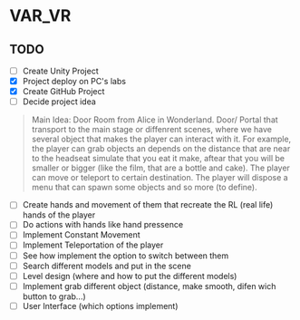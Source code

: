 # VAR_VR
## TODO
- [ ] Create Unity Project
- [x] Project deploy on PC's labs
- [x] Create GitHub Project
- [ ] Decide project idea

> Main Idea: Door Room from Alice in Wonderland.
 Door/ Portal that transport to the main stage or diffenrent scenes, where we have several object that makes the player can interact with it. For example, the player can grab objects an depends on the distance that are near to the headseat simulate that you eat it make, aftear that you will be smaller or bigger (like the film, that are a bottle and cake).
The player can move or teleport to certain destination.
The player will dispose a menu that can spawn some objects and so more (to define).

- [ ] Create hands and movement of them that recreate the RL (real life) hands of the player
- [ ] Do actions with hands like hand pressence
- [ ] Implement Constant Movement
- [ ] Implement Teleportation of the player
- [ ] See how implement the option to switch between them
- [ ] Search different models and put in the scene
- [ ] Level design (where and how to put the different models)
- [ ] Implement grab different object (distance, make smooth, difen wich button to grab...)
- [ ] User Interface (which options implement)
